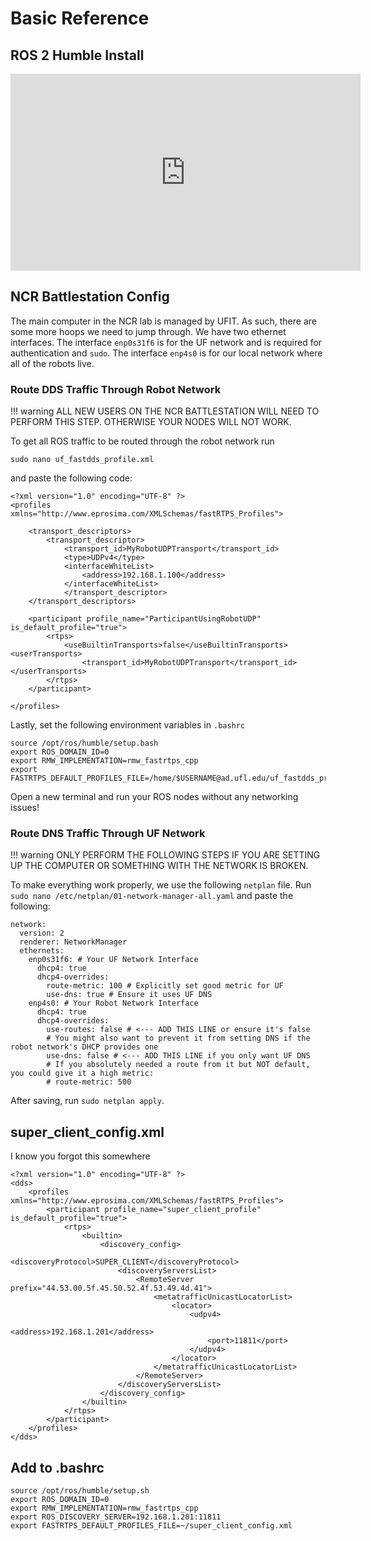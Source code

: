 # Basic Reference

## ROS 2 Humble Install

<iframe width="560" height="315" src="https://www.youtube.com/embed/tvToTLZQkZI?si=97aXUDweP7OQRK9T" title="YouTube video player" frameborder="0" allow="accelerometer; autoplay; clipboard-write; encrypted-media; gyroscope; picture-in-picture; web-share" referrerpolicy="strict-origin-when-cross-origin" allowfullscreen></iframe>

## NCR Battlestation Config
The main computer in the NCR lab is managed by UFIT. As such, there are some more hoops we need to jump through. We have two ethernet interfaces. The interface `enp0s31f6` is for the UF network and is required for authentication and `sudo`. The interface `enp4s0` is for our local network where all of the robots live. 

### Route DDS Traffic Through Robot Network

!!! warning
     ALL NEW USERS ON THE NCR BATTLESTATION WILL NEED TO PERFORM THIS STEP. OTHERWISE YOUR NODES WILL NOT WORK.

To get all ROS traffic to be routed through the robot network run
```
sudo nano uf_fastdds_profile.xml
```
and paste the following code:
```
<?xml version="1.0" encoding="UTF-8" ?>
<profiles xmlns="http://www.eprosima.com/XMLSchemas/fastRTPS_Profiles">

    <transport_descriptors>
        <transport_descriptor>
            <transport_id>MyRobotUDPTransport</transport_id>
            <type>UDPv4</type>
            <interfaceWhiteList>
                <address>192.168.1.100</address>
            </interfaceWhiteList>
            </transport_descriptor>
    </transport_descriptors>

    <participant profile_name="ParticipantUsingRobotUDP" is_default_profile="true">
        <rtps>
            <useBuiltinTransports>false</useBuiltinTransports> <userTransports>
                <transport_id>MyRobotUDPTransport</transport_id> </userTransports>
        </rtps>
    </participant>

</profiles>
```
Lastly, set the following environment variables in `.bashrc`
```
source /opt/ros/humble/setup.bash
export ROS_DOMAIN_ID=0
export RMW_IMPLEMENTATION=rmw_fastrtps_cpp
export FASTRTPS_DEFAULT_PROFILES_FILE=/home/$USERNAME@ad.ufl.edu/uf_fastdds_profile.xml
```
Open a new terminal and run your ROS nodes without any networking issues!

### Route DNS Traffic Through UF Network

!!! warning
     ONLY PERFORM THE FOLLOWING STEPS IF YOU ARE SETTING UP THE COMPUTER OR SOMETHING WITH THE NETWORK IS BROKEN.

To make everything work properly, we use the following `netplan` file. Run `sudo nano /etc/netplan/01-network-manager-all.yaml` and paste the following:
```
network:
  version: 2
  renderer: NetworkManager 
  ethernets:
    enp0s31f6: # Your UF Network Interface
      dhcp4: true
      dhcp4-overrides:
        route-metric: 100 # Explicitly set good metric for UF
        use-dns: true # Ensure it uses UF DNS
    enp4s0: # Your Robot Network Interface
      dhcp4: true
      dhcp4-overrides:
        use-routes: false # <--- ADD THIS LINE or ensure it's false
        # You might also want to prevent it from setting DNS if the robot network's DHCP provides one
        use-dns: false # <--- ADD THIS LINE if you only want UF DNS
        # If you absolutely needed a route from it but NOT default, you could give it a high metric:
        # route-metric: 500

```

After saving, run `sudo netplan apply`. 


## super_client_config.xml

I know you forgot this somewhere

```
<?xml version="1.0" encoding="UTF-8" ?>
<dds>
    <profiles xmlns="http://www.eprosima.com/XMLSchemas/fastRTPS_Profiles">
        <participant profile_name="super_client_profile" is_default_profile="true">
            <rtps>
                <builtin>
                    <discovery_config>
                        <discoveryProtocol>SUPER_CLIENT</discoveryProtocol>
                        <discoveryServersList>
                            <RemoteServer prefix="44.53.00.5f.45.50.52.4f.53.49.4d.41">
                                <metatrafficUnicastLocatorList>
                                    <locator>
                                        <udpv4>
                                            <address>192.168.1.201</address>
                                            <port>11811</port>
                                        </udpv4>
                                    </locator>
                                </metatrafficUnicastLocatorList>
                            </RemoteServer>
                        </discoveryServersList>
                    </discovery_config>
                </builtin>
            </rtps>
        </participant>
    </profiles>
</dds>
```

## Add to .bashrc

```
source /opt/ros/humble/setup.sh
export ROS_DOMAIN_ID=0
export RMW_IMPLEMENTATION=rmw_fastrtps_cpp
export ROS_DISCOVERY_SERVER=192.168.1.201:11811
export FASTRTPS_DEFAULT_PROFILES_FILE=~/super_client_config.xml
```
